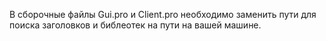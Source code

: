 В сборочные файлы Gui.pro и Client.pro необходимо заменить пути для поиска 
заголовков и библеотек на пути на вашей машине.